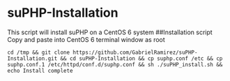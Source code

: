 # suPHP-Installation
This script will install suPHP on a CentOS 6 system
##Installation script
Copy and paste into CentOS 6 terminal window as root
```
cd /tmp && git clone https://github.com/GabrielRamirez/suPHP-Installation.git && cd suPHP-Installation && cp suphp.conf /etc && cp suphp.conf.1 /etc/httpd/conf.d/suphp.conf && sh ./suPHP_install.sh && echo Install complete
```
